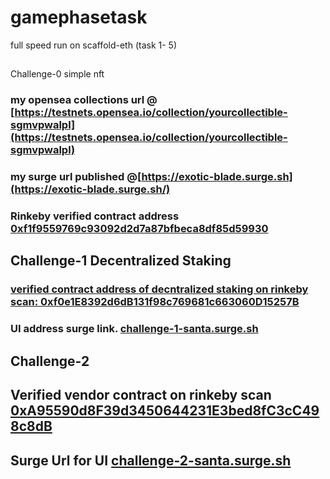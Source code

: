 # gamephasetask
full speed run on scaffold-eth (task 1- 5)

## 
Challenge-0 simple nft

### my opensea collections url @ [https://testnets.opensea.io/collection/yourcollectible-sgmvpwalpl](https://testnets.opensea.io/collection/yourcollectible-sgmvpwalpl)
### my surge url published @[https://exotic-blade.surge.sh](https://exotic-blade.surge.sh/)
### Rinkeby verified contract address [0xf1f9559769c93092d2d7a87bfbeca8df85d59930](https://rinkeby.etherscan.io/address/0xf1f9559769c93092d2d7a87bfbeca8df85d59930)

## Challenge-1 Decentralized Staking 

### [verified contract  address of decntralized staking on rinkeby scan: 0xf0e1E8392d6dB131f98c769681c663060D15257B ](https://rinkeby.etherscan.io/address/0xf0e1E8392d6dB131f98c769681c663060D15257B)
### UI address surge link. [challenge-1-santa.surge.sh](https://challenge-1-santa.surge.sh/)

## Challenge-2

## Verified vendor contract on rinkeby scan [0xA95590d8F39d3450644231E3bed8fC3cC498c8dB](https://rinkeby.etherscan.io/address/0xA95590d8F39d3450644231E3bed8fC3cC498c8dB)
## Surge Url for UI [challenge-2-santa.surge.sh](https://challenge-2-santa.surge.sh)
